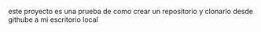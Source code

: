 este proyecto es una prueba de como  crear un repositorio y clonarlo desde githube a mi escritorio local
